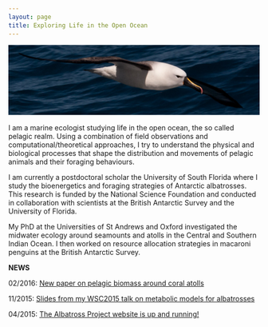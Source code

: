 ```yaml
---
layout: page
title: Exploring Life in the Open Ocean 
---
```


<img class="img-wide" src="/public/images/IYNA_JC66_3257_wide.jpg"></img><br>

I am a marine ecologist studying life in the open ocean, the so called pelagic realm. Using a combination of field observations and computational/theoretical approaches, I try to understand the physical and biological processes that shape the distribution and movements of pelagic animals and their foraging behaviours.

I am currently a postdoctoral scholar the University of South Florida where I study the bioenergetics and foraging strategies of Antarctic albatrosses. This research is funded by the National Science Foundation and conducted in collaboration with scientists at the British Antarctic Survey and the University of Florida. 

My PhD at the Universities of St Andrews and Oxford investigated the midwater ecology around seamounts and atolls in the Central and Southern Indian Ocean. I then worked on resource allocation strategies in macaroni penguins at the British Antarctic Survey. 




**NEWS**

02/2016: <a href="http://dx.doi.org/10.3354/meps11675">New paper on pelagic biomass around coral atolls</a>

11/2015: <a href="https://figshare.com/articles/Unravelling_physiological_and_ecological_determinants_of_albatross_chick_growth/1591048">Slides from my WSC2015 talk on metabolic models for albatrosses</a> 

04/2015: <a href="http://leah.johnson-gramacy.com/albatross">The Albatross Project website is up and running!</a>
